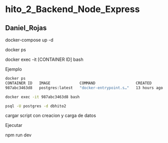 # hito_2_Backend_Node_Express
## Daniel_Rojas


docker-compose up -d

docker ps

docker exec -it [CONTAINER ID] bash


Ejemplo 
```cmd
docker ps
CONTAINER ID   IMAGE             COMMAND                  CREATED        STATUS             PORTS                    NAMES
987abc3463d8   postgres:latest   "docker-entrypoint.s…"   13 hours ago   Up About an hour   0.0.0.0:5434->5432/tcp   postgreshito2

docker exec -it 987abc3463d8 bash 

psql -U postgres -d dbhito2
````

cargar script con creacion y carga de datos



Ejecutar 

npm run dev

